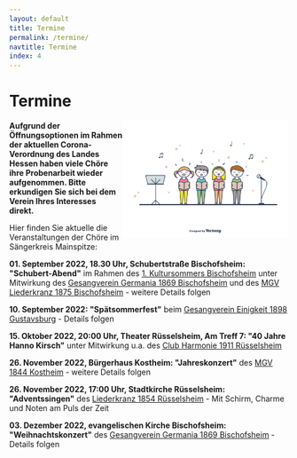 ```yaml
---
layout: default
title: Termine
permalink: /termine/
navtitle: Termine
index: 4
---
```

# Termine
<img style="width: 300px; float: right;" alt="Chor" src="/Saengerkreis/choir4.svg">

**Aufgrund der Öffnungsoptionen im Rahmen der aktuellen Corona-Verordnung des Landes Hessen haben viele Chöre ihre Probenarbeit wieder aufgenommen. Bitte erkundigen Sie sich bei dem Verein Ihres Interesses direkt.**

Hier finden Sie aktuelle die Veranstaltungen der Chöre im Sängerkreis Mainspitze:

**01. September 2022, 18.30 Uhr, Schubertstraße Bischofsheim: "Schubert-Abend"** im Rahmen des [1. Kultursommers Bischofsheim](https://www.kultursommer-suedhessen.de/programm/veranstaltung/bischem-auf-seinen-plaetzen-erleben-schubert-lieder-in-der-schubert-strasse-01-09-2022-01-09-2022-18-30h-19-30h/2361) unter Mitwirkung des [Gesangverein Germania 1869 Bischofsheim](http://www.gesangvereingermania.de/) und des [MGV Liederkranz 1875 Bischofsheim](http://www.liederkranz-bischofsheim.de/startseite/) - weitere Details folgen

**10. September 2022: "Spätsommerfest"** beim [Gesangverein Einigkeit 1898 Gustavsburg](https://m.facebook.com/Gesangverein-Einigkeit-1898-Gustavsburg-eV-100307365726793/) - Details folgen

**15. Oktober 2022, 20:00 Uhr, Theater Rüsselsheim, Am Treff 7: "40 Jahre Hanno Kirsch"** unter Mitwirkung u.a. des [Club Harmonie 1911 Rüsselsheim](https://club-harmonie.de/)

**26. November 2022, Bürgerhaus Kostheim: "Jahreskonzert"** des [MGV 1844 Kostheim](https://mgv1844.de/) - weitere Details folgen

**26. November 2022, 17:00 Uhr, Stadtkirche Rüsselsheim: "Adventssingen"** des [Liederkranz 1854 Rüsselsheim](https://liederkranz1854.de/) - Mit Schirm, Charme und Noten am Puls der Zeit

**03. Dezember 2022, evangelischen Kirche Bischofsheim: "Weihnachtskonzert"** des [Gesangverein Germania 1869 Bischofsheim](http://www.gesangvereingermania.de/) - Details folgen

 

<br><br><br><br><br><br><br><br><br><br><br>
